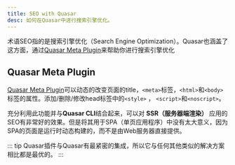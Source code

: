 ```yaml
---
title: SEO with Quasar
desc: 如何在Quasar中进行搜索引擎优化。
---
```


术语SEO指的是搜索引擎优化（Search Engine Optimization）。Quasar也涵盖了这方面，通过[Quasar Meta Plugin](/quasar-plugins/meta)来帮助你进行搜索引擎优化

## Quasar Meta Plugin

[Quasar Meta Plugin](/quasar-plugins/meta)可以动态的改变页面的title，`<meta>`标签，`<html>`和`<body>`标签的属性。添加/删除/修改head标签中的`<style>` ， `<script>`和`<noscript>`。

充分利用此功能并与**Quasar CLI**结合起来，可以对 **SSR（服务器端渲染）** 应用的SEO有非常好的效果。但是将其用于SPA（单页应用程序）中没有太大意义，因为SPA的页面是运行时动态构建的，而不是由Web服务器直接提供。

::: tip
Quasar插件与Quasar有最紧密的集成，所以它与任何其他类似的解决方案相比都是最优的。
:::
